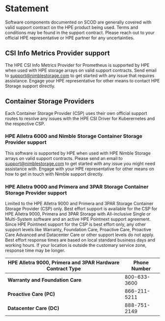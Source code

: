 # Statement

Software components documented on SCOD are generally covered with valid support contract on the HPE product being used. Terms and conditions may be found in the support contract. Please reach out to your official HPE representative or HPE partner for any uncertainties.

## CSI Info Metrics Provider support

The HPE CSI Info Metrics Provider for Prometheus is supported by HPE when used with HPE storage arrays on valid support contracts. Send email to [support@nimblestorage.com](mailto:support@nimblestorage.com) to get started with any issue that requires assistance. Engage your HPE representative for other means to contact HPE Storage support directly.

## Container Storage Providers

Each Container Storage Provider (CSP) uses their own official support routes to resolve any issues with the HPE CSI Driver for Kuberernetes and the respective CSP.

### HPE Alletra 6000 and Nimble Storage Container Storage Provider support

This software is supported by HPE when used with HPE Nimble Storage arrays on valid support contracts. Please send an email to [support@nimblestorage.com](mailto:support@nimblestorage.com) to get started with any issue you might need assistance with. Engage with your HPE representative for other means on how to get in touch with Nimble support directly.

### HPE Alletra 9000 and Primera and 3PAR Storage Container Storage Provider support

Limited to the HPE Alletra 9000 and Primera and 3PAR Storage Container Storage Provider (CSP) only. Best effort support is available for the CSP for HPE Alletra 9000, Primera and 3PAR Storage with All-inclusive Single or Multi-System software and an active HPE Pointnext support agreement. Since HPE Pointnext support for the CSP is best effort only, any other support levels like Warranty, Foundation Care, Proactive Care, Proactive Care Advanced and Datacenter Care or other support levels do not apply. Best effort response times are based on local standard business days and working hours. If your location is outside the customary service zone, response time may be longer.

| HPE Alletra 9000, Primera and 3PAR Hardware Contract Type | Phone Number |
| --------------------------------------------------------- | ------------ |
| **Warranty and Foundation Care**                          | 800-633-3600 |
| **Proactive Care (PC)**                                   | 866-211-5211 |
| **Datacenter Care (DC)**                                  | 888-751-2149 |
